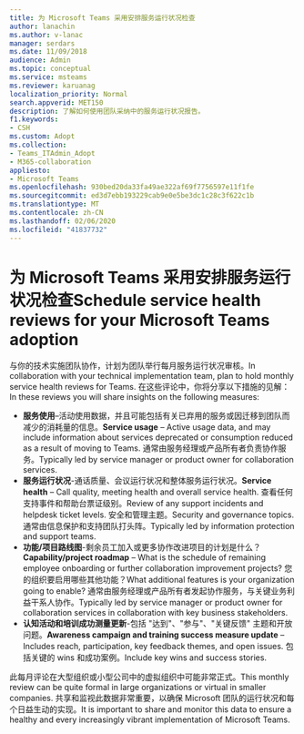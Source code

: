 ```yaml
---
title: 为 Microsoft Teams 采用安排服务运行状况检查
author: lanachin
ms.author: v-lanac
manager: serdars
ms.date: 11/09/2018
audience: Admin
ms.topic: conceptual
ms.service: msteams
ms.reviewer: karuanag
localization_priority: Normal
search.appverid: MET150
description: 了解如何使用团队采纳中的服务运行状况报告。
f1.keywords:
- CSH
ms.custom: Adopt
ms.collection:
- Teams_ITAdmin_Adopt
- M365-collaboration
appliesto:
- Microsoft Teams
ms.openlocfilehash: 930bed20da33fa49ae322af69f7756597e11f1fe
ms.sourcegitcommit: ed3d7ebb193229cab9e0e5be3dc1c28c3f622c1b
ms.translationtype: MT
ms.contentlocale: zh-CN
ms.lasthandoff: 02/06/2020
ms.locfileid: "41837732"
---
```

# <a name="schedule-service-health-reviews-for-your-microsoft-teams-adoption"></a><span data-ttu-id="d27e2-103">为 Microsoft Teams 采用安排服务运行状况检查</span><span class="sxs-lookup"><span data-stu-id="d27e2-103">Schedule service health reviews for your Microsoft Teams adoption</span></span>

<span data-ttu-id="d27e2-104">与你的技术实施团队协作，计划为团队举行每月服务运行状况审核。</span><span class="sxs-lookup"><span data-stu-id="d27e2-104">In collaboration with your technical implementation team, plan to hold monthly service health reviews for Teams.</span></span> <span data-ttu-id="d27e2-105">在这些评论中，你将分享以下措施的见解：</span><span class="sxs-lookup"><span data-stu-id="d27e2-105">In these reviews you will share insights on the following measures:</span></span>

- <span data-ttu-id="d27e2-106">**服务使用**–活动使用数据，并且可能包括有关已弃用的服务或因迁移到团队而减少的消耗量的信息。</span><span class="sxs-lookup"><span data-stu-id="d27e2-106">**Service usage** – Active usage data, and may include information about services deprecated or consumption reduced as a result of moving to Teams.</span></span> <span data-ttu-id="d27e2-107">通常由服务经理或产品所有者负责协作服务。</span><span class="sxs-lookup"><span data-stu-id="d27e2-107">Typically led by service manager or product owner for collaboration services.</span></span>
- <span data-ttu-id="d27e2-108">**服务运行状况**-通话质量、会议运行状况和整体服务运行状况。</span><span class="sxs-lookup"><span data-stu-id="d27e2-108">**Service health** – Call quality, meeting health and overall service health.</span></span> <span data-ttu-id="d27e2-109">查看任何支持事件和帮助台票证级别。</span><span class="sxs-lookup"><span data-stu-id="d27e2-109">Review of any support incidents and helpdesk ticket levels.</span></span> <span data-ttu-id="d27e2-110">安全和管理主题。</span><span class="sxs-lookup"><span data-stu-id="d27e2-110">Security and governance topics.</span></span> <span data-ttu-id="d27e2-111">通常由信息保护和支持团队打头阵。</span><span class="sxs-lookup"><span data-stu-id="d27e2-111">Typically led by information protection and support teams.</span></span> 
- <span data-ttu-id="d27e2-112">**功能/项目路线图**-剩余员工加入或更多协作改进项目的计划是什么？</span><span class="sxs-lookup"><span data-stu-id="d27e2-112">**Capability/project roadmap** – What is the schedule of remaining employee onboarding or further collaboration improvement projects?</span></span> <span data-ttu-id="d27e2-113">您的组织要启用哪些其他功能？</span><span class="sxs-lookup"><span data-stu-id="d27e2-113">What additional features is your organization going to enable?</span></span> <span data-ttu-id="d27e2-114">通常由服务经理或产品所有者发起协作服务，与关键业务利益干系人协作。</span><span class="sxs-lookup"><span data-stu-id="d27e2-114">Typically led by service manager or product owner for collaboration services in collaboration with key business stakeholders.</span></span>
- <span data-ttu-id="d27e2-115">**认知活动和培训成功测量更新**-包括 "达到"、"参与"、"关键反馈" 主题和开放问题。</span><span class="sxs-lookup"><span data-stu-id="d27e2-115">**Awareness campaign and training success measure update** – Includes reach, participation, key feedback themes, and open issues.</span></span> <span data-ttu-id="d27e2-116">包括关键的 wins 和成功案例。</span><span class="sxs-lookup"><span data-stu-id="d27e2-116">Include key wins and success stories.</span></span> 

<span data-ttu-id="d27e2-117">此每月评论在大型组织或小型公司中的虚拟组织中可能非常正式。</span><span class="sxs-lookup"><span data-stu-id="d27e2-117">This monthly review can be quite formal in large organizations or virtual in smaller companies.</span></span> <span data-ttu-id="d27e2-118">共享和监视此数据非常重要，以确保 Microsoft 团队的运行状况和每个日益生动的实现。</span><span class="sxs-lookup"><span data-stu-id="d27e2-118">It is important to share and monitor this data to ensure a healthy and every increasingly vibrant implementation of Microsoft Teams.</span></span> 
